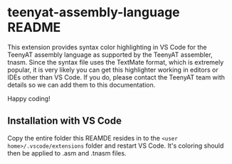 # teenyat-assembly-language README

This extension provides syntax color highlighting in VS Code for the
TeenyAT assembly language as supported by the TeenyAT assembler, tnasm.
Since the syntax file uses the TextMate format, which is extremely
popular, it is very likely you can get this highlighter working in
editors or IDEs other than VS Code.  If you do, please contact the
TeenyAT team with details so we can add them to this documentation.

Happy coding!

## Installation with VS Code

Copy the entire folder this REAMDE resides in to the
`<user home>/.vscode/extensions` folder and restart VS Code.  It's coloring
should then be applied to .asm and .tnasm files.